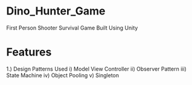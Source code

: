 # Dino_Hunter_Game
  First Person Shooter Survival Game Built Using Unity 
  
# Features 
 1.) Design Patterns Used 
  i) Model View Controller
 ii) Observer Pattern 
iii) State Machine
 iv) Object Pooling 
  v) Singleton
